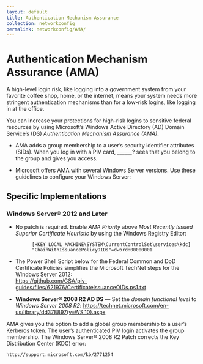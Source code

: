 ```yaml
---
layout: default
title: Authentication Mechanism Assurance
collection: networkconfig
permalink: networkconfig/AMA/
---
```


# Authentication Mechanism Assurance (AMA)

A high-level login risk, like logging into a government system from your favorite coffee shop, home, or the internet, means your system needs more stringent authentication mechanisms than for a low-risk logins, like logging in at the office.

You can increase your protections for high-risk logins to sensitive federal resources by using Microsoft’s Windows Active Directory (AD) Domain Service’s (DS) _Authentication Mechanism Assurance (AMA)_.

* AMA adds a group membership to a user’s security identifier attributes (SIDs). When you log in with a PIV card, ______? sees that you belong to the group and gives you access.

* Microsoft offers AMA with several Windows Server versions. Use these guidelines to configure your Windows Server:

## Specific Implementations

### Windows Server® 2012 and Later

* No patch is required.  Enable _AMA Priority_ above _Most Recently Issued Superior Certificate Heuristic_ by using the Windows Registry Editor:

            [HKEY_LOCAL_MACHINE\SYSTEM\CurrentControlSet\services\kdc]
            "ChainWithIssuancePolicyOIDs"=dword:00000001

* The Power Shell Script below for the Federal Common and DoD Certificate Policies simplifies the Microsoft TechNet steps for the Windows Server 2012:    
    https://github.com/GSA/piv-guides/files/621976/CertificateIssuanceOIDs.ps1.txt
    
* **Windows Server® 2008 R2 AD DS** &mdash; Set the _domain functional level_ to _Windows Server 2008 R2_:
    https://technet.microsoft.com/en-us/library/dd378897(v=WS.10).aspx

AMA gives you the option to add a global group membership to a user’s Kerberos token. The user’s authenticated PIV login activates the group membership.
The Windows Server® 2008 R2 Patch corrects the Key Distribution Center (KDC) error: 

    http://support.microsoft.com/kb/2771254 
